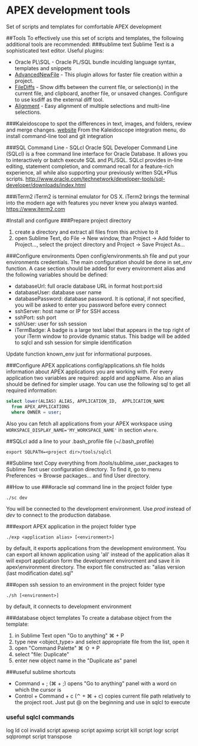 # APEX development tools

Set of scripts and templates for comfortable APEX development

##Tools
To effectively use this set of scripts and templates, the following additional tools are recommended: 
###sublime text
Sublime Text is a sophisticated text editor.
Useful plugins:

- Oracle PL\SQL - Oracle PL/SQL bundle inculding language syntax, templates and snippets 
- [AdvancedNewFile](https://github.com/skuroda/Sublime-AdvancedNewFile#features)  - This plugin allows for faster file creation within a project. 
- [FileDiffs](https://github.com/colinta/SublimeFileDiffs) - Show diffs between the current file, or selection(s) in the current file, and clipboard, another file, or unsaved changes. Configure to use ksdiff as the external diff tool.
- [Alignment](https://github.com/wbond/sublime_alignment) - Easy alignment of multiple selections and multi-line selections.

###Kaleidoscope 
to spot the differences in text, images, and folders, review and merge changes. [website](http://www.kaleidoscopeapp.com)
From the Kaleidoscope integration menu, do install command-line tool and git integration

###SQL Command Line - SQLcl 
Oracle SQL Developer Command Line (SQLcl) is a free command line interface for Oracle Database. It allows you to interactively or batch execute SQL and PL/SQL. SQLcl provides in-line editing, statement completion, and command recall for a feature-rich experience,  all while also supporting your previously written SQL*Plus scripts.
http://www.oracle.com/technetwork/developer-tools/sql-developer/downloads/index.html

###iTerm2
iTerm2 is terminal emulator for OS X. iTerm2 brings the terminal into the modern age with features you never knew you always wanted. https://www.iterm2.com


#Install and configure
###Prepare project directory
1. create a directory and extract all files from this archive to it
2. open Sublime Text, do File -> New window, than Project -> Add folder to Project..., select the project directory and Project -> Save Project As...

###Configure environments
Open config/environments.sh file and put your environments credentials.
The main configuration should be done in set_env function.
A case section should be added for every environment alias and the following variables should be defined: 

- databaseUrl: full oracle database URL in format host:port:sid
- databaseUser: database user name
- databasePassword: database password. It is optional, if not specified, you will be asked to enter you password before every connect
- sshServer: host name or IP for SSH access
- sshPort: ssh port 
- sshUser: user for ssh session
- iTermBadge: A badge is a large text label that appears in the top right of your iTerm window to provide dynamic status. This badge will be added to sqlcl and ssh session for simple identification

Update function known_env just for informational purposes.

###Configure APEX applications
config/applications.sh file holds information about APEX applications you are working with. For every application two variables are required: appId and appName. Also an alias should be defined for simpler usage.
You can use the following sql to get all required information:
```sql
select lower(ALIAS) ALIAS, APPLICATION_ID,  APPLICATION_NAME
  from APEX_APPLICATIONS 
  where OWNER = user;
```

Also you can fetch all applications from your APEX workspace using ```WORKSPACE_DISPLAY_NAME='MY_WORKSPACE_NAME'``` in section ```where```.

##SQLcl
add a line to your .bash_profile file (~/.bash_profile)
```shell
export SQLPATH=<project dir>/tools/sqlcl
```

##Sublime text
Copy everything from <project dir>/tools/sublime_user_packages to Sublime Text user configuration directory. To find it, go to menu Preferences -> Browse packages... and find User directory.

##How to use
###oracle sql command line
in the project folder type 
```shell
./sc dev
```
You will be connected to the development environment. Use _prod_ instead of _dev_ to connect to the production database. 

###export APEX application
in the project folder type
```shell
./exp <application alias> [<environment>]
```
by default, it exports applications from the development environment. You can export all known application using 'all' instead of the application alias
It will export application form the development environment and save it in apex\environment directory.
The export file constructed as: "alias version (last modification date).sql"

###open ssh session to an environment
in the project folder type
```shell
./sh [<environment>]
```
by default, it connects to development environment

###database object templates
To create a database object from the template: 

1. in Sublime Text open "Go to anything"  ⌘ + P 
2. type new <object_type> and select appropriate file from the list, open it 
3. open "Command Palette" ⌘ ⇧ + P 
4. select "file: Duplicate" 
5. enter new object name in the "Duplicate as" panel 

###useful sublime shortcuts 
- Command + ; (⌘ + ;) opens "Go to anything" panel with a word on which the cursor is 
- Control + Command + c (⌃ + ⌘ + c) copies current file path relatively to the project root. Just put @ on the beginning and use in sqlcl to execute

### useful sqlcl commands
log
ld
col
invalid
script apxexp
script apximp
script kill
script logr
script sqlprompt
script transpose



